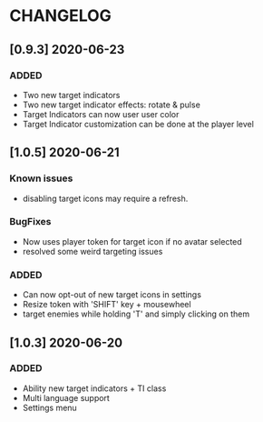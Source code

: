 # CHANGELOG

## [0.9.3] 2020-06-23

### ADDED
- Two new target indicators
- Two new target indicator effects: rotate & pulse
- Target Indicators can now user user color
- Target Indicator customization can be done at the player level


## [1.0.5] 2020-06-21

### Known issues
- disabling target icons may require a refresh.

### BugFixes
- Now uses player token for target icon if no avatar selected
- resolved some weird targeting issues

### ADDED
- Can now opt-out of new target icons in settings
- Resize token with 'SHIFT' key + mousewheel
- target enemies while holding 'T' and simply clicking on them

## [1.0.3] 2020-06-20

### ADDED
- Ability new target indicators + TI class
- Multi language support
- Settings menu
